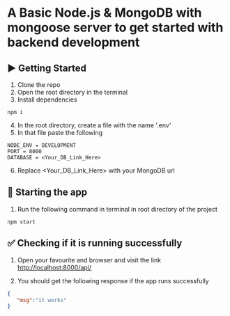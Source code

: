 # A Basic Node.js & MongoDB with mongoose server to get started with backend development

## ▶️ Getting Started

1. Clone the repo
2. Open the root directory in the terminal
3. Install dependencies 
```
npm i
```
4. In the root directory, create a file with the name '.env'
5. In that file paste the following
```
NODE_ENV = DEVELOPMENT
PORT = 8000
DATABASE = <Your_DB_Link_Here>
```
6. Replace <Your_DB_Link_Here> with your MongoDB url

## 🏁 Starting the app

1. Run the following command in terminal in root directory of the project
```
npm start
```

## ✅ Checking if it is running successfully

1. Open your favourite and browser and visit the link 
[http://localhost:8000/api/](http://localhost:8000/api/) 

2. You should get the following response if the app runs successfully
```json
{
   "msg":"it works"
}
```